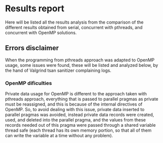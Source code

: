 # Results report

Here will be listed all the results analysis from the comparison of the different results obtained from serial, concurrent with pthreads, and concurrent with OpenMP solutions.

## Errors disclaimer

When the programming from pthreads approach was adapted to OpenMP usage, some issues were found, these will be listed and analyzed below, by the hand of Valgrind tsan sanitizer complaining logs.

### OpenMP dificulties

Private data usage for OpenMP is different to the approach taken with pthreads approach, everything that is passed to parallel pragmas as private must be reassigned, and this is because of the internal directives of OpenMP. So, to avoid dealing with this issue, private data inserted to parallel pragmas was avoided, instead private data records were created, used, and deleted into the parallel pragma, and the values from these records needed out of this pragma were passed through a shared variable thread safe (each thread has its own memory portion, so that all of them can write the variable at a time without any problem).
